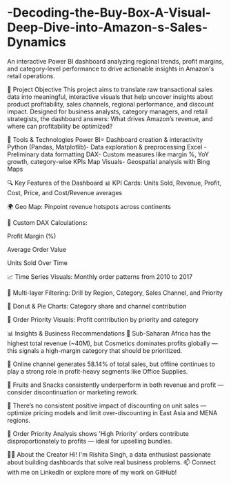 # -Decoding-the-Buy-Box-A-Visual-Deep-Dive-into-Amazon-s-Sales-Dynamics
An interactive Power BI dashboard analyzing regional trends, profit margins, and category-level performance to drive actionable insights in Amazon's retail operations.

📌 Project Objective
This project aims to translate raw transactional sales data into meaningful, interactive visuals that help uncover insights about product profitability, sales channels, regional performance, and discount impact. Designed for business analysts, category managers, and retail strategists, the dashboard answers:
What drives Amazon’s revenue, and where can profitability be optimized?


🧰 Tools & Technologies
Power BI=	Dashboard creation & interactivity
Python (Pandas, Matplotlib)-	Data exploration & preprocessing
Excel	-Preliminary data formatting
DAX-	Custom measures like margin %, YoY growth, category-wise KPIs
Map Visuals-	Geospatial analysis with Bing Maps

🔍 Key Features of the Dashboard
📊 KPI Cards: Units Sold, Revenue, Profit, Cost, Price, and Cost/Revenue averages

🌍 Geo Map: Pinpoint revenue hotspots across continents

🧠 Custom DAX Calculations:

Profit Margin (%)

Average Order Value

Units Sold Over Time

📈 Time Series Visuals: Monthly order patterns from 2010 to 2017

🧩 Multi-layer Filtering: Drill by Region, Category, Sales Channel, and Priority

🍩 Donut & Pie Charts: Category share and channel contribution

🧮 Order Priority Visuals: Profit contribution by priority and category


📊 Insights & Business Recommendations
🔹 Sub-Saharan Africa has the highest total revenue (~40M), but Cosmetics dominates profits globally — this signals a high-margin category that should be prioritized.

🔹 Online channel generates 58.14% of total sales, but offline continues to play a strong role in profit-heavy segments like Office Supplies.

🔹 Fruits and Snacks consistently underperform in both revenue and profit — consider discontinuation or marketing rework.

🔹 There’s no consistent positive impact of discounting on unit sales — optimize pricing models and limit over-discounting in East Asia and MENA regions.

🔹 Order Priority Analysis shows 'High Priority' orders contribute disproportionately to profits — ideal for upselling bundles.

🙋‍♀️ About the Creator
Hi! I'm Rishita Singh, a data enthusiast passionate about building dashboards that solve real business problems.
📫 Connect with me on LinkedIn or explore more of my work on GitHub!
